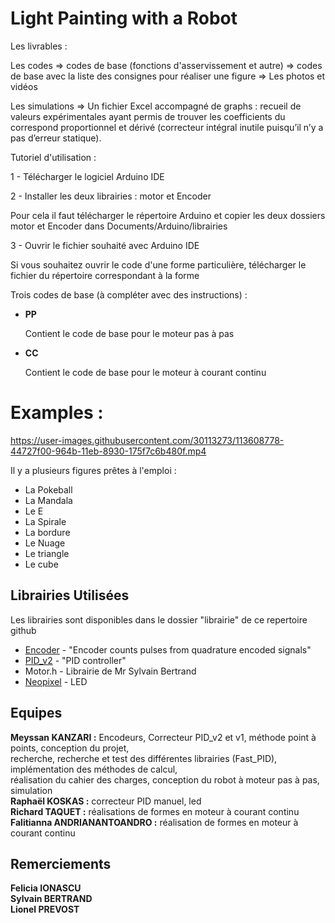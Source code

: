 # Light Painting with a Robot

Les livrables :

Les codes
  => codes de base (fonctions d'asservissement et autre)
  => codes de base avec la liste des consignes pour réaliser une figure
  => Les photos et vidéos

Les simulations
=> Un fichier Excel accompagné de graphs : recueil de valeurs expérimentales ayant permis de trouver les coefficients du correspond proportionnel et dérivé (correcteur intégral inutile puisqu’il n’y a pas d’erreur statique).




Tutoriel d'utilisation : 


1 - Télécharger le logiciel Arduino IDE


2 - Installer les deux librairies : motor et Encoder

Pour cela il faut télécharger le répertoire Arduino et copier les deux dossiers motor et Encoder dans Documents/Arduino/librairies


3 - Ouvrir le fichier souhaité avec Arduino IDE

Si vous souhaitez ouvrir le code d'une forme particulière, télécharger le fichier du répertoire correspondant à la forme



Trois codes de base (à compléter avec des instructions) :

- **PP**
  
  Contient le code de base pour le moteur pas à pas

- **CC**
  
  Contient le code de base pour le moteur à courant continu
  
# Examples : 


https://user-images.githubusercontent.com/30113273/113608778-44727f00-964b-11eb-8930-175f7c6b480f.mp4




Il y a plusieurs figures prêtes à l'emploi :
- La Pokeball
- La Mandala
- Le E
- La Spirale
- La bordure
- Le Nuage
- Le triangle
- Le cube

## Librairies Utilisées

Les librairies sont disponibles dans le dossier "librairie" de ce repertoire github

* [Encoder](https://github.com/PaulStoffregen/Encoder) - "Encoder counts pulses from quadrature encoded signals"
* [PID_v2](https://github.com/gelraen/Arduino-PID-Library) - "PID controller"
* Motor.h - Librairie de Mr Sylvain Bertrand
* [Neopixel](https://github.com/adafruit/Adafruit_NeoPixel) - LED

## Equipes

**Meyssan KANZARI :** Encodeurs, Correcteur PID_v2 et v1, méthode point à points, conception du projet,  
recherche, recherche et test des différentes librairies (Fast_PID), implémentation des méthodes de calcul,  
réalisation du cahier des charges, conception du robot à moteur pas à pas, simulation  
**Raphaël KOSKAS :** correcteur PID manuel, led  
**Richard TAQUET :** réalisations de formes en moteur à courant continu  
**Falitianna ANDRIANANTOANDRO :** réalisation de formes en moteur à courant continu  

## Remerciements

**Felicia IONASCU**  
**Sylvain BERTRAND**  
**Lionel PREVOST**  
